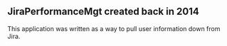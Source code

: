 ## JiraPerformanceMgt created back in 2014

This application was written as a way to pull user information down from Jira.
